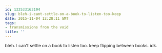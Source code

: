 ```yaml
---
id: 132533163194
slug: bleh-i-cant-settle-on-a-book-to-listen-too-keep
date: 2015-11-04 12:28:11 GMT
tags:
- transmissions from the void
title: ''
---
```

bleh. I can't settle on a book to listen too. keep flipping between books. idk.